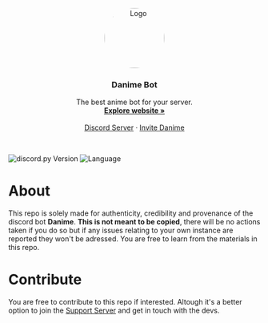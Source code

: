 <p align="center">
  <a href="https://discord.com/api/oauth2/authorize?client_id=861117247174082610&permissions=392304&scope=bot">
    <img src="https://media.discordapp.net/attachments/856616125857005658/861454332939862029/danime.png?width=656&height=656" alt="Logo" width="120" height="120" style="border-radius: 50%">
  </a>

  <h3 align="center">Danime  Bot</h3>

  <p align="center">
    The best anime bot for your server.
    <br />
    <a href="https://danime.netlify.app"><strong>Explore website »</strong></a>
    <br />
    <br />
    <a href="https://discord.com/invite/aTzduKANKh">Discord Server</a>
    ·
    <a href="https://discord.com/api/oauth2/authorize?client_id=861117247174082610&permissions=392304&scope=bot">Invite Danime</a>
  </p>
<br>
</p>

![discord.py Version](https://img.shields.io/badge/lib-discord.py%201.7.0-blue)
![Language](https://img.shields.io/badge/lang-Python%203.9-green)

# About

This repo is solely made for authenticity, credibility and provenance of the discord bot **Danime**. **This is not meant to be copied**, there will be no actions taken if you do so but if any issues relating to your own instance are reported they won't be adressed. You are free to learn from the materials in this repo. 

# Contribute

You are free to contribute to this repo if interested. Altough it's a better option to join the [Support Server](https://discord.com/invite/aTzduKANKh) and get in touch with the devs.



